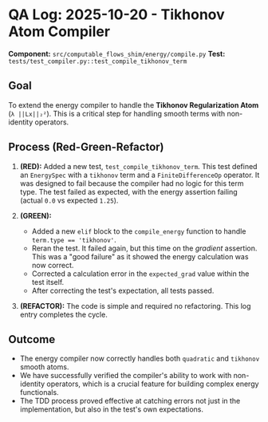 # QA Log: 2025-10-20 - Tikhonov Atom Compiler

**Component:** `src/computable_flows_shim/energy/compile.py`
**Test:** `tests/test_compiler.py::test_compile_tikhonov_term`

## Goal
To extend the energy compiler to handle the **Tikhonov Regularization Atom** (`λ ||Lx||₂²`). This is a critical step for handling smooth terms with non-identity operators.

## Process (Red-Green-Refactor)

1.  **(RED):** Added a new test, `test_compile_tikhonov_term`. This test defined an `EnergySpec` with a `tikhonov` term and a `FiniteDifferenceOp` operator. It was designed to fail because the compiler had no logic for this term type. The test failed as expected, with the energy assertion failing (actual `0.0` vs expected `1.25`).

2.  **(GREEN):**
    *   Added a new `elif` block to the `compile_energy` function to handle `term.type == 'tikhonov'`.
    *   Reran the test. It failed again, but this time on the *gradient* assertion. This was a "good failure" as it showed the energy calculation was now correct.
    *   Corrected a calculation error in the `expected_grad` value within the test itself.
    *   After correcting the test's expectation, all tests passed.

3.  **(REFACTOR):** The code is simple and required no refactoring. This log entry completes the cycle.

## Outcome
- The energy compiler now correctly handles both `quadratic` and `tikhonov` smooth atoms.
- We have successfully verified the compiler's ability to work with non-identity operators, which is a crucial feature for building complex energy functionals.
- The TDD process proved effective at catching errors not just in the implementation, but also in the test's own expectations.
